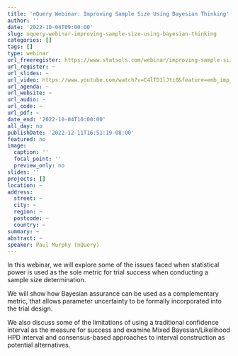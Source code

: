 ```yaml
---
title: 'nQuery Webinar: Improving Sample Size Using Bayesian Thinking'
author: ''
date: '2022-10-04T09:00:00'
slug: nquery-webinar-improving-sample-size-using-bayesian-thinking
categories: []
tags: []
type: webinar
url_freeregister: https://www.statsols.com/webinar/improving-sample-size-using-bayesian-thinking
url_register: ~
url_slides: ~
url_video: https://www.youtube.com/watch?v=C4lTD1lJti0&feature=emb_imp_woyt
url_agenda: ~
url_website: ~
url_audio: ~
url_code: ~
url_pdf: ~
date_end: '2022-10-04T10:00:00'
all_day: no
publishDate: '2022-12-11T16:51:19-08:00'
featured: no
image:
  caption: ''
  focal_point: ''
  preview_only: no
slides: ''
projects: []
location: ~
address:
  street: ~
  city: ~
  region: ~
  postcode: ~
  country: ~
summary: ~
abstract: ~
speaker: Paul Murphy (nQuery)
---
```


<!--more-->
In this webinar, we will explore some of the issues faced when statistical power is used as the sole metric for trial success when conducting a sample size determination.  

We will show how Bayesian assurance can be used as a complementary metric, that allows parameter uncertainty to be formally incorporated into the trial design.  

We also discuss some of the limitations of using a traditional confidence interval as the measure for success and examine Mixed Bayesian/Likelihood HPD interval and consensus-based approaches to interval construction as potential alternatives.